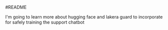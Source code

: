 #README

I'm going to learn more about hugging face and lakera guard to incorporate for safely training the support chatbot
